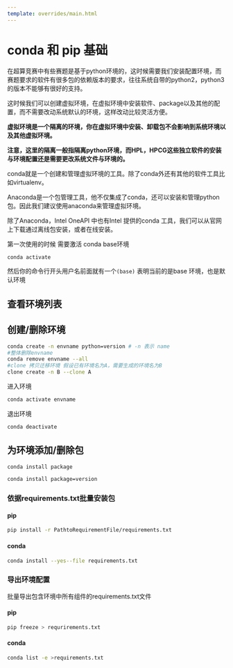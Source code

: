 ```yaml
---
template: overrides/main.html
---
```


# conda 和 pip 基础

在超算竞赛中有些赛题是基于python环境的，这时候需要我们安装配置环境，而赛题要求的软件有很多包的依赖版本的要求，往往系统自带的python2，python3 的版本不能够有很好的支持。

这时候我们可以创建虚拟环境，在虚拟环境中安装软件、package以及其他的配置，而不需要改动系统默认的环境，这样改动比较灵活方便。

**虚拟环境是一个隔离的环境，你在虚拟环境中安装、卸载包不会影响到系统环境以及其他虚拟环境。**

**注意，这里的隔离一般指隔离python环境，而HPL，HPCG这些独立软件的安装与环境配置还是需要更改系统文件与环境的。**

conda就是一个创建和管理虚拟环境的工具。除了conda外还有其他的软件工具比如virtualenv。

Anaconda是一个包管理工具，他不仅集成了conda，还可以安装和管理python包。因此我们建议使用anaconda来管理虚拟环境。

除了Anaconda，Intel OneAPI 中也有Intel 提供的conda 工具，我们可以从官网上下载通过离线包安装，或者在线安装。

第一次使用的时候 需要激活 conda base环境

```bash
conda activate
```

然后你的命令行开头用户名前面就有一个`(base)` 表明当前的是base 环境，也是默认环境

## 查看环境列表

## 创建/删除环境

```bash
conda create -n envname python=version # -n 表示 name
#整体删除envname
conda remove envname --all 
#clone 拷贝迁移环境 假设已有环境名为A，需要生成的环境名为B
clone create -n B --clone A
```

进入环境

```bash
conda activate envname
```

退出环境

```bash
conda deactivate
```

## 为环境添加/删除包

```bash
conda install package

conda install package=version
```



### 依据requirements.txt批量安装包
#### pip 
```bash
pip install -r PathtoRequirementFile/requirements.txt
```
#### conda 
```bash
conda install --yes--file requirements.txt
```

### 导出环境配置
批量导出包含环境中所有组件的requirements.txt文件
#### pip 
```bash
pip freeze > requrirements.txt
```
#### conda
```bash
conda list -e >requirements.txt
```
